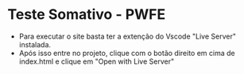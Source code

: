 # Teste Somativo - PWFE

 - Para executar o site basta ter a extenção do Vscode "Live Server" instalada.
 - Após isso entre no projeto, clique com o botão direito em cima de index.html e clique em "Open with Live Server"

